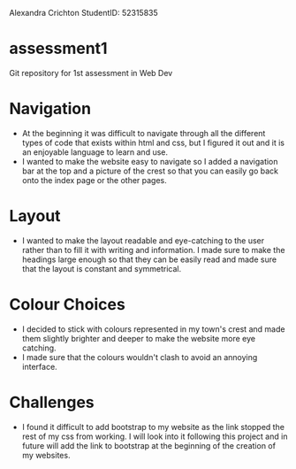 Alexandra Crichton
StudentID: 52315835

# assessment1
Git repository for 1st assessment in Web Dev

# Navigation
- At the beginning it was difficult to navigate through all the different types of code that 
  exists within html and css, but I figured it out and it is an enjoyable language to learn and 
  use.
- I wanted to make the website easy to navigate so I added a navigation bar at the top and a 
  picture of the crest so that you can easily go back onto the index page or the other pages.

# Layout
- I wanted to make the layout readable and eye-catching to the user rather than to fill it with 
  writing and information. I made sure to make the headings large enough so that they can be 
  easily read and made sure that the layout is constant and symmetrical.

# Colour Choices
- I decided to stick with colours represented in my town's crest and made them slightly 
  brighter and deeper to make the website more eye catching.
- I made sure that the colours wouldn't clash to avoid an annoying interface.

# Challenges
- I found it difficult to add bootstrap to my website as the link stopped the rest of my css from 
  working. I will look into it following this project and in future will add the link to bootstrap 
  at the beginning of the creation of my websites.
